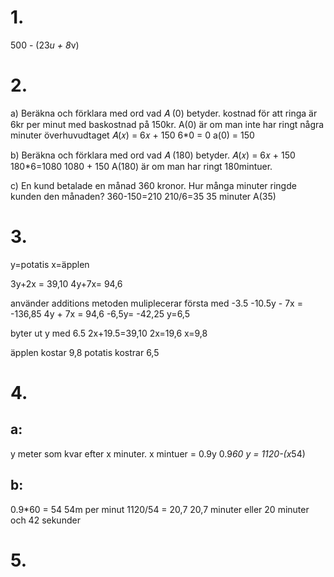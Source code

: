 
# 1.
500 - (23*u + 8*v)

# 2.
a) Beräkna och förklara med ord vad 𝐴 (0) betyder.
kostnad för att ringa är 6kr per minut med baskostnad på 150kr.
A(0) är om man inte har ringt några minuter överhuvudtaget
𝐴(𝑥) = 6𝑥 + 150
6*0 = 0
a(0) = 150

b) Beräkna och förklara med ord vad 𝐴 (180) betyder. 
𝐴(𝑥) = 6𝑥 + 150
180*6=1080
1080 + 150
A(180) är om man har ringt 180mintuer.

c) En kund betalade en månad 360 kronor. Hur många minuter ringde kunden den månaden?
360-150=210
210/6=35
35 minuter
A(35)

# 3.
y=potatis
x=äpplen

3y+2x = 39,10
4y+7x= 94,6

använder additions metoden muliplecerar första med -3.5
-10.5y - 7x = -136,85
4y + 7x = 94,6
-6,5y= -42,25
y=6,5

byter ut y med 6.5
2x+19.5=39,10
2x=19,6
x=9,8

äpplen kostar 9,8
potatis kostrar 6,5

# 4.
## a:
y meter som kvar efter x minuter. x mintuer = 0.9y
0.9*60
y = 1120-(x*54)
## b:
0.9*60 = 54
54m per minut
1120/54 = 20,7
20,7 minuter eller 20 minuter och 42 sekunder

# 5.
## 



